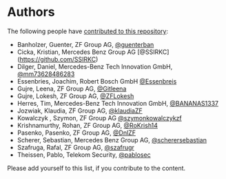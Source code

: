 # Authors

The following people have [contributed to this repository](https://github.com/eclipse-tractusx/sig-security/graphs/contributors):

* Banholzer, Guenter, ZF Group AG, [@guenterban](https://github.com/guenterban)
* Cicka, Kristian, Mercedes Benz Group AG [@SSIRKC] (https://github.com/SSIRKC) 
* Dilger, Daniel, Mercedes-Benz Tech Innovation GmbH, [@mm73628486283](https://github.com/mm73628486283/)
* Essenbries, Joachim, Robert Bosch GmbH [@Essenbreis](https://github.com/Essenbreis)
* Gujre, Leena, ZF Group AG, [@Gitleena](https://github.com/Gitleena)
* Gujre, Lokesh, ZF Group AG, [@ZFLokesh](https://github.com/ZFLokesh)
* Herres, Tim, Mercedes-Benz Tech Innovation GmbH, [@BANANAS1337](https://github.com/BANANAS1337)
* Jozwiak, Klaudia, ZF Group AG, [@klaudiaZF](https://github.com/klaudiaZF)
* Kowalczyk , Szymon, ZF Group AG [@szymonkowalczykzf](https://github.com/szymonkowalczykzf)
* Krishnamurthy, Rohan, ZF Group AG, [@RoKrish14](https://github.com/RoKrish14)
* Pasenko, Pasenko, ZF Group AG, [@DnlZF](https://github.com/DnlZF)
* Scherer, Sebastian,  Mercedes Benz Group AG, [@scherersebastian](https://github.com/scherersebastian)
* Szafruga, Rafal, ZF Group AG, [@szafrugr](https://github.com/szafrugr)
* Theissen, Pablo, Telekom Security, [@pablosec](https://github.com/pablosec)

Please add yourself to this list, if you contribute to the content.
